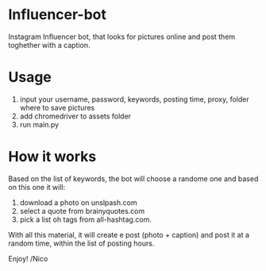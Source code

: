 # Influencer-bot
Instagram Influencer bot, that looks for pictures online and post them toghether with a caption.

# Usage
1. input your username, password, keywords, posting time, proxy, folder where to save pictures
2. add chromedriver to assets folder
3. run main.py

# How it works
Based on the list of keywords, the bot will choose a randome one and based on this one it will:
1) download a photo on unslpash.com
2) select a quote from brainyquotes.com
3) pick a list oh tags from all-hashtag.com.

With all this material, it will create e post (photo + caption) and post it at a random time, within the list of posting hours.

Enjoy!
/Nico
